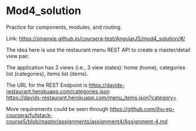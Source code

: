 # Mod4_solution 
Practice for components, modules, and routing.

Link: https://sinanxie.github.io/coursera-test/AngularJS/mod4_solution/#/

The idea here is use the restaurant menu REST API to create a master/detail view pair.

The application has 3 views (i.e., 3 view states): home (home), categories list (categories), items list (items).

The URL for the REST Endpoint is https://davids-restaurant.herokuapp.com/categories.json   
https://davids-restaurant.herokuapp.com/menu_items.json?category=

More requirements could be seen through https://github.com/jhu-ep-coursera/fullstack-course5/blob/master/assignments/assignment4/Assignment-4.md
